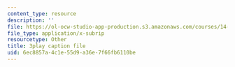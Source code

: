 ```yaml
---
content_type: resource
description: ''
file: https://ol-ocw-studio-app-production.s3.amazonaws.com/courses/14-01sc-principles-of-microeconomics-fall-2011/6ec8857a4c1e55d9a36e7f66fb6110be_WmnViAaMdGM.vtt
file_type: application/x-subrip
resourcetype: Other
title: 3play caption file
uid: 6ec8857a-4c1e-55d9-a36e-7f66fb6110be
---
```

